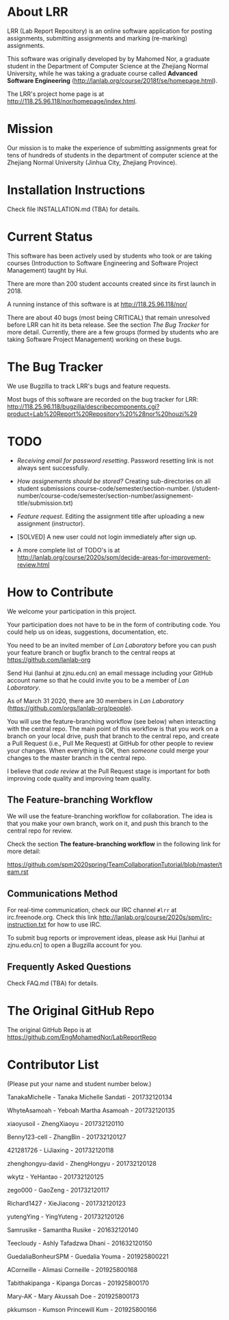 # About LRR

LRR (Lab Report Repository) is an online software application for posting assignments, submitting assignments and marking (re-marking) assignments.

This software was originally developed by by Mahomed Nor, a graduate student in the Department of Computer Science at the Zhejiang Normal University,
while he was taking a graduate course called **Advanced Software Engineering** (http://lanlab.org/course/2018f/se/homepage.html).

The LRR's project home page is at http://118.25.96.118/nor/homepage/index.html.



# Mission

Our mission is to make the experience of submitting assignments great for tens of hundreds of students in the department of computer science at the Zhejiang Normal University (Jinhua City, Zhejiang Province).



# Installation Instructions

Check file INSTALLATION.md (TBA) for details.




# Current Status

This software has been actively used by students who took or are
taking courses (Introduction to Software Engineering and Software
Project Management) taught by Hui.

There are more than 200 student accounts created since its first
launch in 2018.

A running instance of this software is at http://118.25.96.118/nor/

There are about 40 bugs (most being CRITICAL) that remain unresolved
before LRR can hit its beta release.  See the section *The Bug
Tracker* for more detail.  Currently, there are a few groups (formed
by students who are taking Software Project Management) working on
these bugs.




# The Bug Tracker

We use Bugzilla to track LRR's bugs and feature requests.

Most bugs of this software are recorded on the  bug tracker for LRR:
http://118.25.96.118/bugzilla/describecomponents.cgi?product=Lab%20Report%20Repository%20%28nor%20houzi%29



# TODO

-  *Receiving email for password resetting*. Password resetting link is not always sent successfully.

-  *How assignements should be stored?*  Creating sub-directories on all student submissions course-code/semester/section-number.  (/student-number/course-code/semester/section-number/assignement-title/submission.txt)

-  *Feature request*. Editing the assignment title after uploading a new assignment (instructor).

-  [SOLVED] A new user could not login immediately after sign up.

- A more complete list of TODO's is at http://lanlab.org/course/2020s/spm/decide-areas-for-improvement-review.html


# How to Contribute

We welcome your participation in this project.

Your participation does not have to be in the form of contributing code.  You could help us on
ideas, suggestions, documentation, etc.


You need to be an invited member of *Lan Laboratory* before you can
push your feature branch or bugfix branch to the central reops at
https://github.com/lanlab-org

Send Hui (lanhui at zjnu.edu.cn) an email message including your
GitHub account name so that he could invite you to be a member of *Lan
Laboratory*.

As of March 31 2020, there are 30 members in *Lan Laboratory* (https://github.com/orgs/lanlab-org/people).

You will use the feature-branching workflow (see below) when
interacting with the central repo.  The main point of this workflow is
that you work on a branch on your local drive, push that branch to the
central repo, and create a Pull Request (i.e., Pull Me Request) at
GitHub for other people to review your changes.  When everything is
OK, then *someone* could merge your changes to the master branch in the
central repo.

I believe that *code review* at the Pull Request stage is important
for both improving code quality and improving team quality.



## The Feature-branching Workflow

We will use the feature-branching workflow for collaboration.  The
idea is that you make your own branch, work on it, and push this branch to
the central repo for review.

Check the section **The feature-branching workflow** in the following link for more detail:

https://github.com/spm2020spring/TeamCollaborationTutorial/blob/master/team.rst



## Communications Method

For real-time communication, check our IRC channel `#lrr` at irc.freenode.org.  Check this link http://lanlab.org/course/2020s/spm/irc-instruction.txt
for how to use IRC.

To submit bug reports or improvement ideas, please ask Hui [lanhui at zjnu.edu.cn] to open a Bugzilla account for you.





## Frequently Asked Questions

Check FAQ.md (TBA) for details.



# The Original GitHub Repo

The original GitHub Repo is at https://github.com/EngMohamedNor/LabReportRepo


# Contributor List


(Please put your name and student number below.)

TanakaMichelle - Tanaka Michelle Sandati - 201732120134

WhyteAsamoah   - Yeboah Martha Asamoah   - 201732120135

xiaoyusoil - ZhengXiaoyu - 201732120110


Benny123-cell - ZhangBin - 201732120127

421281726 - LiJiaxing - 201732120118

zhenghongyu-david - ZhengHongyu - 201732120128

wkytz - YeHantao - 201732120125

zego000 - GaoZeng - 201732120117

Richard1427 - XieJiacong - 201732120123

yutengYing - YingYuteng - 201732120126

Samrusike  - Samantha Rusike  - 201632120140

Teecloudy  - Ashly Tafadzwa Dhani - 201632120150

GuedaliaBonheurSPM - Guedalia Youma - 201925800221

ACorneille - Alimasi Corneille - 201925800168

Tabithakipanga - Kipanga Dorcas - 201925800170

Mary-AK  - Mary Akussah Doe - 201925800173

pkkumson  - Kumson Princewill Kum - 201925800166
